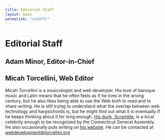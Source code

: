 ```yaml
---
title: Editorial Staff
layout: base
permalink: "/staff/"
---
```

# Editorial Staff

## Adam Minor, Editor-in-Chief


## Micah Torcellini, Web Editor
Micah Torcellini is a musicologist and web developer. His
love of baroque music and Latin means that he often feels as if
he lives in the wrong century, but he also likes being able to 
use the Web both to read and to share writing. He is still trying
to understand what the overlap between web technology and harpsichords
is, but he might find out what it is eventually if he keeps
thinking about it for long enough. 
[His duck, Scramble](https://scrambletheduck.org), is a local celebrity
enough to be recognized by the Connecticut General Assembly. 
He also occasionally puts  writing on 
[his website](https://micah.torcellini.org/). 
He can be contacted at [webdevelopment@torcellini.org](mailto:webdevelopment@torcellini.org)